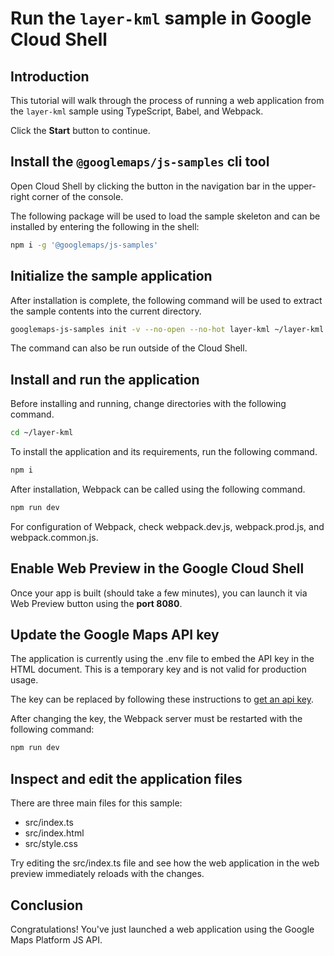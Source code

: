 # Run the `layer-kml` sample in Google Cloud Shell

<walkthrough-tutorial-duration duration="10"/>

## Introduction

This tutorial will walk through the process of running a web application from
the `layer-kml` sample using TypeScript, Babel, and Webpack.

Click the **Start** button to continue.

## Install the `@googlemaps/js-samples` cli tool

Open Cloud Shell by clicking the
<walkthrough-cloud-shell-icon></walkthrough-cloud-shell-icon> button in the
navigation bar in the upper-right corner of the console.

The following package will be used to load the sample skeleton and can be
installed by entering the following in the shell:

```bash
npm i -g '@googlemaps/js-samples'
```

## Initialize the sample application

After installation is complete, the following command will be used to extract
the sample contents into the current directory.

```bash
googlemaps-js-samples init -v --no-open --no-hot layer-kml ~/layer-kml
```

The command can also be run outside of the Cloud Shell.

## Install and run the application

Before installing and running, change directories with the following command.

```bash
cd ~/layer-kml
```

To install the application and its requirements, run the following command.

```bash
npm i
```

After installation, Webpack can be called using the following command.

```bash
npm run dev
```

For configuration of Webpack, check
<walkthrough-editor-open-file filePath="~/layer-kml/webpack.dev.js">webpack.dev.js</walkthrough-editor-open-file>,
<walkthrough-editor-open-file filePath="~/layer-kml/webpack.prod.js">webpack.prod.js</walkthrough-editor-open-file>,
and
<walkthrough-editor-open-file filePath="~/layer-kml/webpack.common.js">webpack.common.js</walkthrough-editor-open-file>.

## Enable Web Preview in the Google Cloud Shell

Once your app is built (should take a few minutes), you can launch it via
<walkthrough-spotlight-pointer target="cloudshell" spotlightId="devshell-web-preview-button">Web
Preview button</walkthrough-spotlight-pointer> using the **port 8080**.

## Update the Google Maps API key

The application is currently using the
<walkthrough-editor-open-file filePath="~/layer-kml/.env">.env</walkthrough-editor-open-file>
file to embed the API key in the HTML document. This is a temporary key and is
not valid for production usage.

The key can be replaced by following these instructions to
[get an api key](https://developers.google.com/maps/documentation/javascript/get-api-key).

After changing the key, the Webpack server must be restarted with the following
command:

```bash
npm run dev
```

## Inspect and edit the application files

There are three main files for this sample:

*   <walkthrough-editor-open-file filePath="~/layer-kml/src/index.ts">src/index.ts</walkthrough-editor-open-file>
*   <walkthrough-editor-open-file filePath="~/layer-kml/src/index.html">src/index.html</walkthrough-editor-open-file>
*   <walkthrough-editor-open-file filePath="~/layer-kml/src/style.css">src/style.css</walkthrough-editor-open-file>

Try editing the <walkthrough-editor-open-file filePath="~/layer-kml/src/index.ts">src/index.ts</walkthrough-editor-open-file> file and see how the web application in the web preview immediately reloads with the changes.

## Conclusion

<walkthrough-conclusion-trophy></walkthrough-conclusion-trophy>

Congratulations! You've just launched a web application using the Google Maps
Platform JS API.
